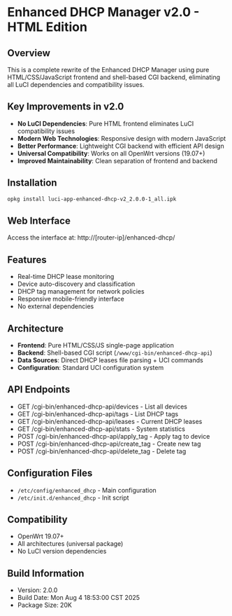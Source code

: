 # Enhanced DHCP Manager v2.0 - HTML Edition

## Overview
This is a complete rewrite of the Enhanced DHCP Manager using pure HTML/CSS/JavaScript frontend and shell-based CGI backend, eliminating all LuCI dependencies and compatibility issues.

## Key Improvements in v2.0
- **No LuCI Dependencies**: Pure HTML frontend eliminates LuCI compatibility issues
- **Modern Web Technologies**: Responsive design with modern JavaScript
- **Better Performance**: Lightweight CGI backend with efficient API design
- **Universal Compatibility**: Works on all OpenWrt versions (19.07+)
- **Improved Maintainability**: Clean separation of frontend and backend

## Installation
```bash
opkg install luci-app-enhanced-dhcp-v2_2.0.0-1_all.ipk
```

## Web Interface
Access the interface at: http://[router-ip]/enhanced-dhcp/

## Features
- Real-time DHCP lease monitoring
- Device auto-discovery and classification
- DHCP tag management for network policies
- Responsive mobile-friendly interface
- No external dependencies

## Architecture
- **Frontend**: Pure HTML/CSS/JS single-page application
- **Backend**: Shell-based CGI script (`/www/cgi-bin/enhanced-dhcp-api`)
- **Data Sources**: Direct DHCP leases file parsing + UCI commands
- **Configuration**: Standard UCI configuration system

## API Endpoints
- GET /cgi-bin/enhanced-dhcp-api/devices - List all devices
- GET /cgi-bin/enhanced-dhcp-api/tags - List DHCP tags
- GET /cgi-bin/enhanced-dhcp-api/leases - Current DHCP leases
- GET /cgi-bin/enhanced-dhcp-api/stats - System statistics
- POST /cgi-bin/enhanced-dhcp-api/apply_tag - Apply tag to device
- POST /cgi-bin/enhanced-dhcp-api/create_tag - Create new tag
- POST /cgi-bin/enhanced-dhcp-api/delete_tag - Delete tag

## Configuration Files
- `/etc/config/enhanced_dhcp` - Main configuration
- `/etc/init.d/enhanced_dhcp` - Init script

## Compatibility
- OpenWrt 19.07+
- All architectures (universal package)
- No LuCI version dependencies

## Build Information
- Version: 2.0.0
- Build Date: Mon Aug  4 18:53:00 CST 2025
- Package Size:  20K

